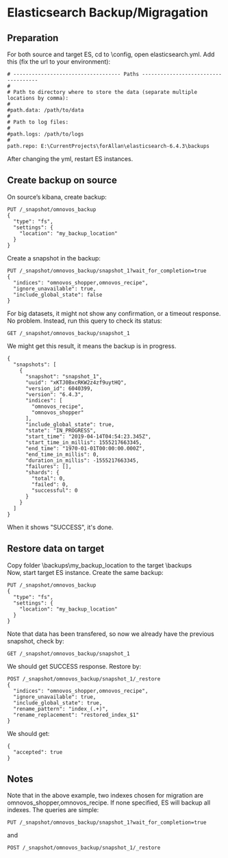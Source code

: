 # Elasticsearch Backup/Migragation

## Preparation
For both source and target ES, cd to \config\, open elasticsearch.yml. Add this (fix the url to your environment): 
```
# ----------------------------------- Paths ------------------------------------
#
# Path to directory where to store the data (separate multiple locations by comma):
#
#path.data: /path/to/data
#
# Path to log files:
#
#path.logs: /path/to/logs
#
path.repo: E:\CurrentProjects\forAllan\elasticsearch-6.4.3\backups
```
After changing the yml, restart ES instances.

## Create backup on source
On source’s kibana, create backup:
```
PUT /_snapshot/omnovos_backup
{
  "type": "fs",
  "settings": {
    "location": "my_backup_location"
  }
}
```

Create a snapshot in the backup:
```
PUT /_snapshot/omnovos_backup/snapshot_1?wait_for_completion=true
{
  "indices": "omnovos_shopper,omnovos_recipe",
  "ignore_unavailable": true,
  "include_global_state": false
}
```

For big datasets, it might not show any confirmation, or a timeout response. No problem. Instead, run this query to check its status:
```
GET /_snapshot/omnovos_backup/snapshot_1
```

We might get this result, it means the backup is in progress. 

```
{
  "snapshots": [
    {
      "snapshot": "snapshot_1",
      "uuid": "xKTJ0BxcRKW2z4zf9uytHQ",
      "version_id": 6040399,
      "version": "6.4.3",
      "indices": [
        "omnovos_recipe",
        "omnovos_shopper"
      ],
      "include_global_state": true,
      "state": "IN_PROGRESS",
      "start_time": "2019-04-14T04:54:23.345Z",
      "start_time_in_millis": 1555217663345,
      "end_time": "1970-01-01T00:00:00.000Z",
      "end_time_in_millis": 0,
      "duration_in_millis": -1555217663345,
      "failures": [],
      "shards": {
        "total": 0,
        "failed": 0,
        "successful": 0
      }
    }
  ]
}
```
When it shows "SUCCESS", it's done.

## Restore data on target
Copy folder \backups\my_backup_location to the target \backups\
Now, start target ES instance.
Create the same backup:
```
PUT /_snapshot/omnovos_backup
{
  "type": "fs",
  "settings": {
    "location": "my_backup_location"
  }
}
```
Note that data has been transfered, so now we already have the previous snapshot, check by:
```
GET /_snapshot/omnovos_backup/snapshot_1
```
We should get SUCCESS response.
Restore by:
```
POST /_snapshot/omnovos_backup/snapshot_1/_restore
{
  "indices": "omnovos_shopper,omnovos_recipe",
  "ignore_unavailable": true,
  "include_global_state": true,
  "rename_pattern": "index_(.+)",
  "rename_replacement": "restored_index_$1"
}
```
We should get:
```
{
  "accepted": true
}
```

## Notes
Note that in the above example, two indexes chosen for migration are omnovos_shopper,omnovos_recipe. If none specified, ES will backup all indexes. 
The queries are simple:
```
PUT /_snapshot/omnovos_backup/snapshot_1?wait_for_completion=true
```
and 
```
POST /_snapshot/omnovos_backup/snapshot_1/_restore
```
